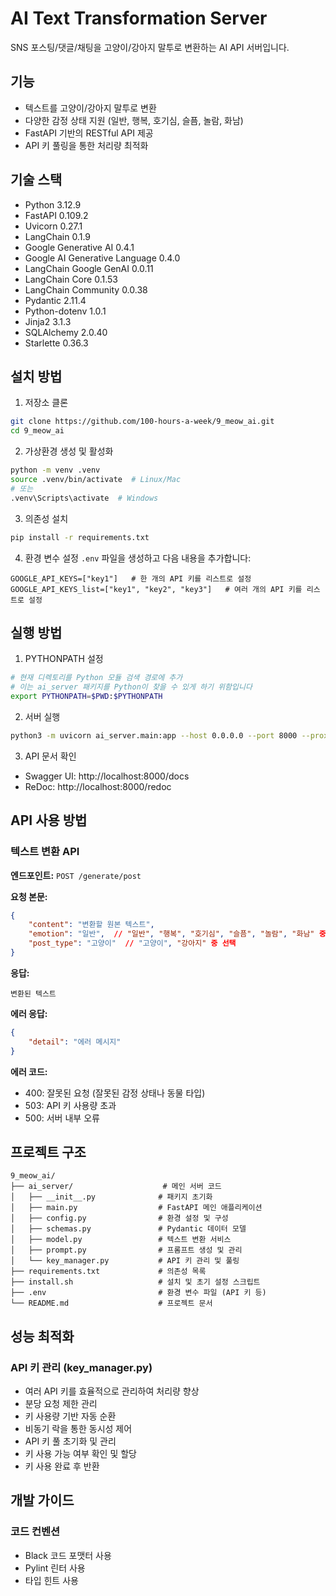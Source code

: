 # AI Text Transformation Server

SNS 포스팅/댓글/채팅을 고양이/강아지 말투로 변환하는 AI API 서버입니다.

## 기능

- 텍스트를 고양이/강아지 말투로 변환
- 다양한 감정 상태 지원 (일반, 행복, 호기심, 슬픔, 놀람, 화남)
- FastAPI 기반의 RESTful API 제공
- API 키 풀링을 통한 처리량 최적화

## 기술 스택

- Python 3.12.9
- FastAPI 0.109.2
- Uvicorn 0.27.1
- LangChain 0.1.9
- Google Generative AI 0.4.1
- Google AI Generative Language 0.4.0
- LangChain Google GenAI 0.0.11
- LangChain Core 0.1.53
- LangChain Community 0.0.38
- Pydantic 2.11.4
- Python-dotenv 1.0.1
- Jinja2 3.1.3
- SQLAlchemy 2.0.40
- Starlette 0.36.3

## 설치 방법

1. 저장소 클론
```bash
git clone https://github.com/100-hours-a-week/9_meow_ai.git
cd 9_meow_ai
```

2. 가상환경 생성 및 활성화
```bash
python -m venv .venv
source .venv/bin/activate  # Linux/Mac
# 또는
.venv\Scripts\activate  # Windows
```

3. 의존성 설치
```bash
pip install -r requirements.txt
```

4. 환경 변수 설정
`.env` 파일을 생성하고 다음 내용을 추가합니다:
```
GOOGLE_API_KEYS=["key1"]   # 한 개의 API 키를 리스트로 설정
GOOGLE_API_KEYS_list=["key1", "key2", "key3"]   # 여러 개의 API 키를 리스트로 설정
```

## 실행 방법

1. PYTHONPATH 설정
```bash
# 현재 디렉토리를 Python 모듈 검색 경로에 추가
# 이는 ai_server 패키지를 Python이 찾을 수 있게 하기 위함입니다
export PYTHONPATH=$PWD:$PYTHONPATH
```

2. 서버 실행
```bash
python3 -m uvicorn ai_server.main:app --host 0.0.0.0 --port 8000 --proxy-headers --reload
```

3. API 문서 확인
- Swagger UI: http://localhost:8000/docs
- ReDoc: http://localhost:8000/redoc

## API 사용 방법

### 텍스트 변환 API

**엔드포인트:** `POST /generate/post`

**요청 본문:**
```json
{
    "content": "변환할 원본 텍스트",
    "emotion": "일반",  // "일반", "행복", "호기심", "슬픔", "놀람", "화남" 중 선택
    "post_type": "고양이"  // "고양이", "강아지" 중 선택
}
```

**응답:**
```str
변환된 텍스트
```

**에러 응답:**
```json
{
    "detail": "에러 메시지"
}
```

**에러 코드:**
- 400: 잘못된 요청 (잘못된 감정 상태나 동물 타입)
- 503: API 키 사용량 초과
- 500: 서버 내부 오류

## 프로젝트 구조

```
9_meow_ai/
├── ai_server/                    # 메인 서버 코드
│   ├── __init__.py              # 패키지 초기화
│   ├── main.py                  # FastAPI 메인 애플리케이션
│   ├── config.py                # 환경 설정 및 구성
│   ├── schemas.py               # Pydantic 데이터 모델
│   ├── model.py                 # 텍스트 변환 서비스
│   ├── prompt.py                # 프롬프트 생성 및 관리
│   └── key_manager.py           # API 키 관리 및 풀링
├── requirements.txt             # 의존성 목록
├── install.sh                   # 설치 및 초기 설정 스크립트
├── .env                         # 환경 변수 파일 (API 키 등)
└── README.md                    # 프로젝트 문서
```

## 성능 최적화

### API 키 관리 (key_manager.py)
- 여러 API 키를 효율적으로 관리하여 처리량 향상
- 분당 요청 제한 관리
- 키 사용량 기반 자동 순환
- 비동기 락을 통한 동시성 제어
- API 키 풀 초기화 및 관리
- 키 사용 가능 여부 확인 및 할당
- 키 사용 완료 후 반환

## 개발 가이드

### 코드 컨벤션
- Black 코드 포맷터 사용
- Pylint 린터 사용
- 타입 힌트 사용